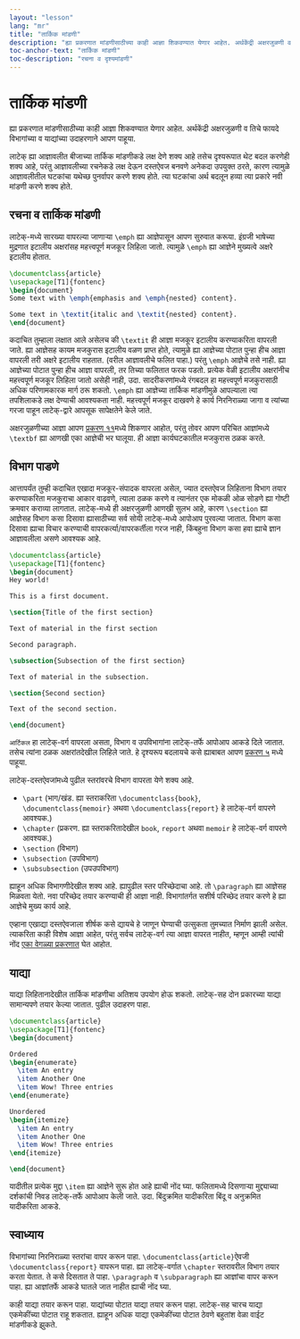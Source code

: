 ```yaml
---
layout: "lesson"
lang: "mr"
title: "तार्किक मांडणी"
description: "ह्या प्रकरणात मांडणीसाठीच्या काही आज्ञा शिकवण्यात येणार आहेत. अर्थकेंद्री अक्षरजुळणी व तिचे फायदे विभागांच्या व याद्यांच्या उदाहरणाने आपण पाहूया."
toc-anchor-text: "तार्किक मांडणी"
toc-description: "रचना व दृश्यमांडणी"
---
```


# तार्किक मांडणी

<span class="summary">
ह्या प्रकरणात मांडणीसाठीच्या काही आज्ञा शिकवण्यात येणार आहेत. अर्थकेंद्री अक्षरजुळणी व तिचे
फायदे विभागांच्या व याद्यांच्या उदाहरणाने आपण पाहूया.
</span>

लाटेक् ह्या आज्ञावलीत बीजाच्या तार्किक मांडणीकडे लक्ष देणे शक्य आहे तसेच दृश्यरूपात थेट बदल करणेही
शक्य आहे, परंतु आज्ञावलीच्या रचनेकडे लक्ष देऊन दस्तऐवज बनवणे अनेकदा उपयुक्त ठरते, कारण त्यामुळे
आज्ञावलीतील घटकांचा यथेच्छ पुनर्वापर करणे शक्य होते. त्या घटकांचा अर्थ बदलून हव्या त्या प्रकारे
नवी मांडणी करणे शक्य होते.

## रचना व तार्किक मांडणी

लाटेक्-मध्ये सारख्या वापरल्या जाणाऱ्या `\emph` ह्या आज्ञेपासून आपण सुरुवात करूया. इंग्रजी भाषेच्या
मुद्रणात इटालीय अक्षरांसह महत्त्वपूर्ण मजकूर लिहिला जातो. त्यामुळे `\emph` ह्या आज्ञेने मुख्यत्वे
अक्षरे इटालीय होतात.

```latex
\documentclass{article}
\usepackage[T1]{fontenc}
\begin{document}
Some text with \emph{emphasis and \emph{nested} content}.

Some text in \textit{italic and \textit{nested} content}.
\end{document}
```

कदाचित तुम्हाला लक्षात आले असेलच की `\textit` ही आज्ञा मजकूर इटालीय करण्याकरिता वापरली
जाते. ह्या आज्ञेसह कायम मजकुरास इटालीय वळण प्राप्त होते, त्यामुळे ह्या आज्ञेच्या पोटात पुन्हा हीच
आज्ञा वापरली तरी अक्षरे इटालीय राहतात. (वरील आज्ञावलीचे फलित पाहा.) परंतु `\emph` आज्ञेचे
तसे नाही. ह्या आज्ञेच्या पोटात पुन्हा हीच आज्ञा वापरली, तर तिच्या फलितात फरक पडतो. प्रत्येक
वेळी इटालीय अक्षरांनीच महत्त्वपूर्ण मजकूर लिहिला जातो असेही नाही, उदा. सादरीकरणांमध्ये रंगबदल
हा महत्त्वपूर्ण मजकुरासाठी अधिक परिणामकारक मार्ग ठरू शकतो. `\emph` ह्या आज्ञेच्या तार्किक
मांडणीमुळे आपल्याला त्या तपशिलाकडे लक्ष देण्याची आवश्यकता नाही. महत्त्वपूर्ण मजकूर दाखवणे हे
कार्य निरनिराळ्या जागा व त्यांच्या गरजा पाहून लाटेक्-द्वारे आपसूक सापेक्षतेने केले जाते.

अक्षरजुळणीच्या आज्ञा आपण [प्रकरण ११](lesson-11)मध्ये शिकणार आहोत, परंतु तोवर आपण परिचित
आज्ञांमध्ये `\textbf` ह्या आणखी एका आज्ञेची भर घालूया. ही आज्ञा कार्यघटकातील मजकुरास ठळक
करते.

## विभाग पाडणे

आत्तापर्यंत तुम्ही कदाचित एखादा मजकूर-संपादक वापरला असेल, ज्यात दस्तऐवज लिहिताना विभाग
तयार करण्याकरिता मजकुराचा आकार वाढवणे, त्याला ठळक करणे व त्यानंतर एक मोकळी ओळ सोडणे ह्या
गोष्टी क्रमवार कराव्या लागतात. लाटेक्-मध्ये ही अक्षरजुळणी आणखी सुलभ आहे, कारण `\section`
ह्या आज्ञेसह विभाग कसा दिसावा ह्यासाठीच्या सर्व सोयी लाटेक्-मध्ये आपोआप पुरवल्या
जातात. विभाग कसा दिसावा ह्याचा विचार करण्याची वापरकर्त्या/वापरकर्तीला गरज नाही,
किंबहुना विभाग कसा हवा ह्याचे ज्ञान आज्ञावलीला असणे आवश्यक आहे.

```latex
\documentclass{article}
\usepackage[T1]{fontenc}
\begin{document}
Hey world!

This is a first document.

\section{Title of the first section}

Text of material in the first section

Second paragraph.

\subsection{Subsection of the first section}

Text of material in the subsection.

\section{Second section}

Text of the second section.

\end{document}
```

`आर्टिकल` हा लाटेक्-वर्ग वापरला असता, विभाग व उपविभागांना लाटेक्-तर्फे आपोआप आकडे दिले
जातात. तसेच त्यांना ठळक अक्षरांतदेखील लिहिले जाते. हे दृश्यरूप बदलायचे कसे ह्याबाबत आपण [प्रकरण
५](lesson-5) मध्ये पाहूया.

लाटेक्-दस्तऐवजांमध्ये पुढील स्तरांवरचे विभाग वापरता येणे शक्य आहे.

- `\part` (भाग/खंड. ह्या स्तराकरिता `\documentclass{book}`,
  `\documentclass{memoir}` अथवा `\documentclass{report}` हे लाटेक्-वर्ग वापरणे
  आवश्यक.)
- `\chapter` (प्रकरण. ह्या स्तराकरितादेखील `book`, `report` अथवा `memoir` हे लाटेक्-वर्ग
  वापरणे आवश्यक.)
- `\section` (विभाग)
- `\subsection` (उपविभाग)
- `\subsubsection` (उपउपविभाग)

ह्याहून अधिक विभागणीदेखील शक्य आहे. ह्यापुढील स्तर परिच्छेदाचा आहे. तो `\paragraph` ह्या
आज्ञेसह मिळवता येतो. नवा परिच्छेद तयार करण्याची ही आज्ञा नाही. विभागांतर्गत सशीर्ष परिच्छेद
तयार करणे हे ह्या आज्ञेचे मुख्य कार्य आहे.

एव्हाना एखाद्या दस्तऐवजाला शीर्षक कसे द्यायचे हे जाणून घेण्याची उत्सुकता तुमच्यात निर्माण झाली
असेल. त्याकरिता काही विशेष आज्ञा आहेत, परंतु सर्वच लाटेक्-वर्ग त्या आज्ञा वापरत नाहीत, म्हणून
आम्ही त्यांची नोंद [एका वेगळ्या प्रकरणात](more-04) घेत आहोत.

## याद्या

याद्या लिहितानादेखील तार्किक मांडणीचा अतिशय उपयोग होऊ शकतो. लाटेक्-सह दोन प्रकारच्या
याद्या सामान्यपणे तयार केल्या जातात. पुढील उदाहरण पाहा.

```latex
\documentclass{article}
\usepackage[T1]{fontenc}
\begin{document}

Ordered
\begin{enumerate}
  \item An entry
  \item Another One
  \item Wow! Three entries
\end{enumerate}

Unordered
\begin{itemize}
  \item An entry
  \item Another One
  \item Wow! Three entries
\end{itemize}

\end{document}
```

यादीतील प्रत्येक मुद्दा `\item` ह्या आज्ञेने सुरू होत आहे ह्याची नोंद घ्या. फलितामध्ये दिसणाऱ्या
मुद्द्याच्या दर्शकांची निवड लाटेक्-तर्फे आपोआप केली जाते. उदा. बिंदुक्रमित यादीकरिता बिंदू व
अनुक्रमित यादीकरिता आकडे.

## स्वाध्याय

विभागांच्या निरनिराळ्या स्तरांचा वापर करून पाहा. `\documentclass{article}`ऐवजी
`\documentclass{report}` वापरून पाहा. ह्या लाटेक्-वर्गात `\chapter` स्तरावरील विभाग
तयार करता येतात. ते कसे दिसतात ते पाहा. `\paragraph` व `\subparagraph` ह्या आज्ञांचा
वापर करून पाहा. ह्या आज्ञांतर्फे आकडे घातले जात नाहीत ह्याची नोंद घ्या.

काही याद्या तयार करून पाहा. याद्यांच्या पोटात याद्या तयार करून पाहा. लाटेक्-सह चारच याद्या
एकमेकींच्या पोटात राहू शकतात. ह्याहून अधिक याद्या एकमेकींच्या पोटात ठेवणे बहुतांश वेळा वाईट
मांडणीकडे झुकते.
